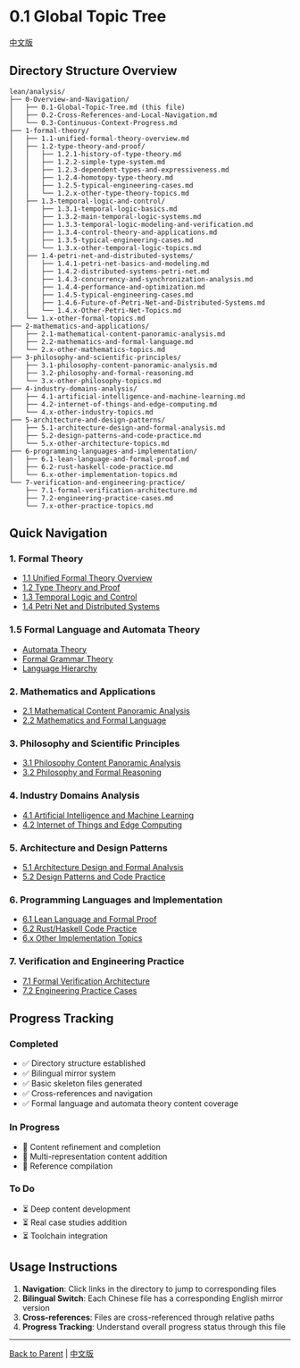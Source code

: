 # 0.1 Global Topic Tree

[中文版](../0-总览与导航/0.1-全局主题树形目录.md)

## Directory Structure Overview

```text
lean/analysis/
├── 0-Overview-and-Navigation/
│   ├── 0.1-Global-Topic-Tree.md (this file)
│   ├── 0.2-Cross-References-and-Local-Navigation.md
│   └── 0.3-Continuous-Context-Progress.md
├── 1-formal-theory/
│   ├── 1.1-unified-formal-theory-overview.md
│   ├── 1.2-type-theory-and-proof/
│   │   ├── 1.2.1-history-of-type-theory.md
│   │   ├── 1.2.2-simple-type-system.md
│   │   ├── 1.2.3-dependent-types-and-expressiveness.md
│   │   ├── 1.2.4-homotopy-type-theory.md
│   │   ├── 1.2.5-typical-engineering-cases.md
│   │   └── 1.2.x-other-type-theory-topics.md
│   ├── 1.3-temporal-logic-and-control/
│   │   ├── 1.3.1-temporal-logic-basics.md
│   │   ├── 1.3.2-main-temporal-logic-systems.md
│   │   ├── 1.3.3-temporal-logic-modeling-and-verification.md
│   │   ├── 1.3.4-control-theory-and-applications.md
│   │   ├── 1.3.5-typical-engineering-cases.md
│   │   └── 1.3.x-other-temporal-logic-topics.md
│   ├── 1.4-petri-net-and-distributed-systems/
│   │   ├── 1.4.1-petri-net-basics-and-modeling.md
│   │   ├── 1.4.2-distributed-systems-petri-net.md
│   │   ├── 1.4.3-concurrency-and-synchronization-analysis.md
│   │   ├── 1.4.4-performance-and-optimization.md
│   │   ├── 1.4.5-typical-engineering-cases.md
│   │   ├── 1.4.6-Future-of-Petri-Net-and-Distributed-Systems.md
│   │   └── 1.4.x-Other-Petri-Net-Topics.md
│   └── 1.x-other-formal-topics.md
├── 2-mathematics-and-applications/
│   ├── 2.1-mathematical-content-panoramic-analysis.md
│   ├── 2.2-mathematics-and-formal-language.md
│   └── 2.x-other-mathematics-topics.md
├── 3-philosophy-and-scientific-principles/
│   ├── 3.1-philosophy-content-panoramic-analysis.md
│   ├── 3.2-philosophy-and-formal-reasoning.md
│   └── 3.x-other-philosophy-topics.md
├── 4-industry-domains-analysis/
│   ├── 4.1-artificial-intelligence-and-machine-learning.md
│   ├── 4.2-internet-of-things-and-edge-computing.md
│   └── 4.x-other-industry-topics.md
├── 5-architecture-and-design-patterns/
│   ├── 5.1-architecture-design-and-formal-analysis.md
│   ├── 5.2-design-patterns-and-code-practice.md
│   └── 5.x-other-architecture-topics.md
├── 6-programming-languages-and-implementation/
│   ├── 6.1-lean-language-and-formal-proof.md
│   ├── 6.2-rust-haskell-code-practice.md
│   └── 6.x-other-implementation-topics.md
└── 7-verification-and-engineering-practice/
    ├── 7.1-formal-verification-architecture.md
    ├── 7.2-engineering-practice-cases.md
    └── 7.x-other-practice-topics.md
```

## Quick Navigation

### 1. Formal Theory

- [1.1 Unified Formal Theory Overview](1-formal-theory/1.1-unified-formal-theory-overview.md)
- [1.2 Type Theory and Proof](1-formal-theory/1.2-type-theory-and-proof/)
- [1.3 Temporal Logic and Control](1-formal-theory/1.3-temporal-logic-and-control/)
- [1.4 Petri Net and Distributed Systems](1-formal-theory/1.4-petri-net-and-distributed-systems/)

### 1.5 Formal Language and Automata Theory

- [Automata Theory](../../docs/analysis0/02_Formal_Language/01_Automata_Theory.md)
- [Formal Grammar Theory](../../docs/analysis0/02_Formal_Language/02_Formal_Grammar_Theory.md)
- [Language Hierarchy](../../docs/analysis0/02_Formal_Language/03_Language_Hierarchy.md)

### 2. Mathematics and Applications

- [2.1 Mathematical Content Panoramic Analysis](2-mathematics-and-applications/2.1-mathematical-content-panoramic-analysis.md)
- [2.2 Mathematics and Formal Language](2-mathematics-and-applications/2.2-mathematics-and-formal-language.md)

### 3. Philosophy and Scientific Principles

- [3.1 Philosophy Content Panoramic Analysis](3-philosophy-and-scientific-principles/3.1-philosophy-content-panoramic-analysis.md)
- [3.2 Philosophy and Formal Reasoning](3-philosophy-and-scientific-principles/3.2-philosophy-and-formal-reasoning.md)

### 4. Industry Domains Analysis

- [4.1 Artificial Intelligence and Machine Learning](4-industry-domains-analysis/4.1-artificial-intelligence-and-machine-learning.md)
- [4.2 Internet of Things and Edge Computing](4-industry-domains-analysis/4.2-internet-of-things-and-edge-computing.md)

### 5. Architecture and Design Patterns

- [5.1 Architecture Design and Formal Analysis](5-architecture-and-design-patterns/5.1-architecture-design-and-formal-analysis.md)
- [5.2 Design Patterns and Code Practice](5-architecture-and-design-patterns/5.2-design-patterns-and-code-practice.md)

### 6. Programming Languages and Implementation

- [6.1 Lean Language and Formal Proof](6-programming-languages-and-implementation/6.1-lean-language-and-formal-proof.md)
- [6.2 Rust/Haskell Code Practice](6-programming-languages-and-implementation/6.2-rust-haskell-code-practice.md)
- [6.x Other Implementation Topics](6-programming-languages-and-implementation/6.x-other-implementation-topics.md)

### 7. Verification and Engineering Practice

- [7.1 Formal Verification Architecture](7-verification-and-engineering-practice/7.1-formal-verification-architecture.md)
- [7.2 Engineering Practice Cases](7-verification-and-engineering-practice/7.2-engineering-practice-cases.md)

## Progress Tracking

### Completed

- ✅ Directory structure established
- ✅ Bilingual mirror system
- ✅ Basic skeleton files generated
- ✅ Cross-references and navigation
- ✅ Formal language and automata theory content coverage

### In Progress

- 🔄 Content refinement and completion
- 🔄 Multi-representation content addition
- 🔄 Reference compilation

### To Do

- ⏳ Deep content development
- ⏳ Real case studies addition
- ⏳ Toolchain integration

## Usage Instructions

1. **Navigation**: Click links in the directory to jump to corresponding files
2. **Bilingual Switch**: Each Chinese file has a corresponding English mirror version
3. **Cross-references**: Files are cross-referenced through relative paths
4. **Progress Tracking**: Understand overall progress status through this file

---

[Back to Parent](../README.md) | [中文版](../0-总览与导航/0.1-全局主题树形目录.md)
